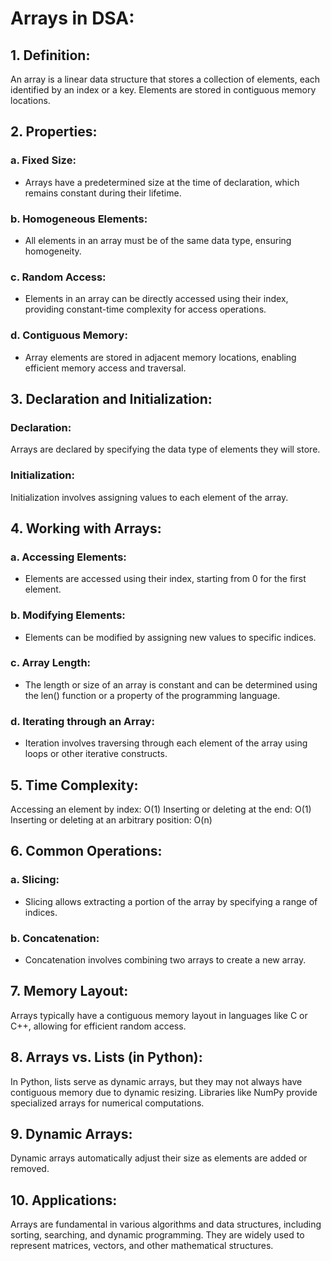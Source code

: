 # Arrays in DSA:


## 1. Definition:

An array is a linear data structure that stores a collection of elements, each identified by an index or a key. Elements are stored in contiguous memory locations.


## 2. Properties:

### a. Fixed Size:

- Arrays have a predetermined size at the time of declaration, which remains constant during their lifetime.

### b. Homogeneous Elements:

- All elements in an array must be of the same data type, ensuring homogeneity.

### c. Random Access:

- Elements in an array can be directly accessed using their index, providing constant-time complexity for access operations.

### d. Contiguous Memory:

- Array elements are stored in adjacent memory locations, enabling efficient memory access and traversal.

## 3. Declaration and Initialization:


### Declaration:

Arrays are declared by specifying the data type of elements they will store.

### Initialization:

Initialization involves assigning values to each element of the array.


## 4. Working with Arrays:


### a. Accessing Elements:

- Elements are accessed using their index, starting from 0 for the first element.

### b. Modifying Elements:

- Elements can be modified by assigning new values to specific indices.

### c. Array Length:

- The length or size of an array is constant and can be determined using the len() function or a property of the programming language.

### d. Iterating through an Array:

- Iteration involves traversing through each element of the array using loops or other iterative constructs.

## 5. Time Complexity:

Accessing an element by index: O(1)
Inserting or deleting at the end: O(1)
Inserting or deleting at an arbitrary position: O(n)

## 6. Common Operations:


### a. Slicing:

- Slicing allows extracting a portion of the array by specifying a range of indices.

### b. Concatenation:

- Concatenation involves combining two arrays to create a new array.

## 7. Memory Layout:

Arrays typically have a contiguous memory layout in languages like C or C++, allowing for efficient random access.

## 8. Arrays vs. Lists (in Python):

In Python, lists serve as dynamic arrays, but they may not always have contiguous memory due to dynamic resizing.
Libraries like NumPy provide specialized arrays for numerical computations.

## 9. Dynamic Arrays:

Dynamic arrays automatically adjust their size as elements are added or removed.

## 10. Applications:

Arrays are fundamental in various algorithms and data structures, including sorting, searching, and dynamic programming.
They are widely used to represent matrices, vectors, and other mathematical structures.
